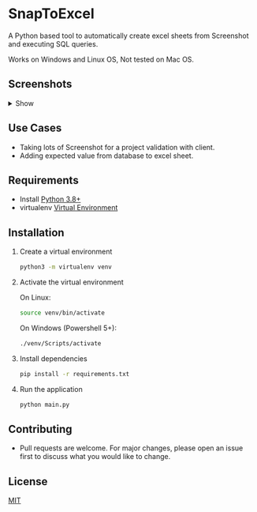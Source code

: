 # SnapToExcel

A Python based tool to automatically create excel sheets from Screenshot and executing SQL queries.

Works on Windows and Linux OS, Not tested on Mac OS.

## Screenshots

<details>
    <summary>Show</summary>
    
![image](./screenshots/snapToExcel.png)
![image](./screenshots/snapToExcel_result.png)
    
</details>

## Use Cases

- Taking lots of Screenshot for a project validation with client.
- Adding expected value from database to excel sheet.

## Requirements

- Install [Python 3.8+](https://www.python.org/)
- virtualenv [Virtual Environment](https://virtualenv.pypa.io/en/latest/)

## Installation

1. Create a virtual environment

    ```bash
    python3 -m virtualenv venv
    ```

2. Activate the virtual environment

    On Linux:

    ```bash
    source venv/bin/activate
    ```

    On Windows (Powershell 5+):

    ```bash
    ./venv/Scripts/activate
    ```

3. Install dependencies

    ```bash
    pip install -r requirements.txt
    ```

4. Run the application

    ```bash
    python main.py
    ```

## Contributing

- Pull requests are welcome. For major changes, please open an issue first to discuss what you would like to change.

## License

[MIT](LICENSE)
